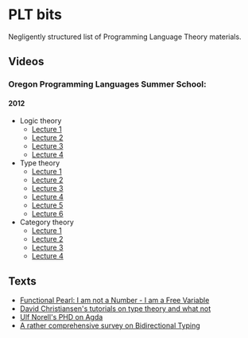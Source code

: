 # PLT bits
Negligently structured list of Programming Language Theory materials.

## Videos
### Oregon Programming Languages Summer School:
#### 2012
- Logic theory
  - [Lecture 1](https://www.youtube.com/watch?v=YRu7Xi-mNK8)
  - [Lecture 2](https://www.youtube.com/watch?v=JzIAEv8fN88)
  - [Lecture 3](https://www.youtube.com/watch?v=nw0JAF79gYI)
  - [Lecture 4](https://www.youtube.com/watch?v=_XtflAEN6aA)
- Type theory
  - [Lecture 1](https://www.youtube.com/watch?v=ev7AYsLljxk)
  - [Lecture 2](https://www.youtube.com/watch?v=3JHTb6b1to8)
  - [Lecture 3](https://www.youtube.com/watch?v=wJLTE8rnqH0)
  - [Lecture 4](https://www.youtube.com/watch?v=P6YUm_E6rRA)
  - [Lecture 5](https://www.youtube.com/watch?v=wnHp5F9RDPI)
  - [Lecture 6](https://www.youtube.com/watch?v=glv3X4PfrEc)
- Category theory
  - [Lecture 1](https://www.youtube.com/watch?v=ZKmodCApZwk)
  - [Lecture 2](https://www.youtube.com/watch?v=TQYjekxqw-Q)
  - [Lecture 3](https://www.youtube.com/watch?v=BOynNljjbeg)
  - [Lecture 4](https://www.youtube.com/watch?v=8fZmdhLLgs4)

## Texts
- [Functional Pearl: I am not a Number - I am a Free Variable](http://docshare02.docshare.tips/files/25357/253574595.pdf)
- [David Christiansen's tutorials on type theory and what not](http://www.davidchristiansen.dk/tutorials/)
- [Ulf Norell's PHD on Agda](http://www.cse.chalmers.se/~ulfn/papers/thesis.pdf)
- [A rather comprehensive survey on Bidirectional Typing](https://www.cl.cam.ac.uk/~nk480/bidir-survey.pdf)
